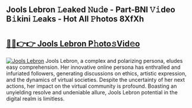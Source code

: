 ## Jools Lebron 𝙻eaked 𝙽u𝚍e - Part-BNl 𝚅𝚒deo B𝚒kini 𝙻eaks - Hot All 𝙿hotos 8XfXh

# <h2><a href="http://ld7e97.urlbe.top/?page=Jools+Lebron">🔗🔗👉👉 Jools Lebron P𝚑oto𝚜Vid𝚎o</a></h2>

[![Jools Lebron](https://i.imgur.com/eBuTRDB.gif)](http://ld7e97.urlbe.top/?page=Jools+Lebron)
Jools Lebron, a complex and polarizing persona, eludes easy comprehension. Her innovative online persona has enthralled and infuriated followers, generating discussions on ethics, artistic expression, and the dynamics of virtual societies. Despite the uncertainty of her next actions, her impact on the virtual community is profound. Boasting an unyielding resolve and undeniable allure, Jools Lebron potential in the digital realm is limitless.
